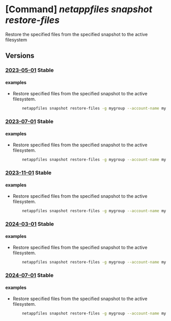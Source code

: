 # [Command] _netappfiles snapshot restore-files_

Restore the specified files from the specified snapshot to the active filesystem

## Versions

### [2023-05-01](/Resources/mgmt-plane/L3N1YnNjcmlwdGlvbnMve30vcmVzb3VyY2Vncm91cHMve30vcHJvdmlkZXJzL21pY3Jvc29mdC5uZXRhcHAvbmV0YXBwYWNjb3VudHMve30vY2FwYWNpdHlwb29scy97fS92b2x1bWVzL3t9L3NuYXBzaG90cy97fS9yZXN0b3JlZmlsZXM=/2023-05-01.xml) **Stable**

<!-- mgmt-plane /subscriptions/{}/resourcegroups/{}/providers/microsoft.netapp/netappaccounts/{}/capacitypools/{}/volumes/{}/snapshots/{}/restorefiles 2023-05-01 -->

#### examples

- Restore specified files from the specified snapshot to the active filesystem.
    ```bash
        netappfiles snapshot restore-files -g mygroup --account-name myaccname --pool-name mypoolname --volume-name myvolname --name mysnapname --file-paths myfilepaths
    ```

### [2023-07-01](/Resources/mgmt-plane/L3N1YnNjcmlwdGlvbnMve30vcmVzb3VyY2Vncm91cHMve30vcHJvdmlkZXJzL21pY3Jvc29mdC5uZXRhcHAvbmV0YXBwYWNjb3VudHMve30vY2FwYWNpdHlwb29scy97fS92b2x1bWVzL3t9L3NuYXBzaG90cy97fS9yZXN0b3JlZmlsZXM=/2023-07-01.xml) **Stable**

<!-- mgmt-plane /subscriptions/{}/resourcegroups/{}/providers/microsoft.netapp/netappaccounts/{}/capacitypools/{}/volumes/{}/snapshots/{}/restorefiles 2023-07-01 -->

#### examples

- Restore specified files from the specified snapshot to the active filesystem.
    ```bash
        netappfiles snapshot restore-files -g mygroup --account-name myaccname --pool-name mypoolname --volume-name myvolname --name mysnapname --file-paths myfilepaths
    ```

### [2023-11-01](/Resources/mgmt-plane/L3N1YnNjcmlwdGlvbnMve30vcmVzb3VyY2Vncm91cHMve30vcHJvdmlkZXJzL21pY3Jvc29mdC5uZXRhcHAvbmV0YXBwYWNjb3VudHMve30vY2FwYWNpdHlwb29scy97fS92b2x1bWVzL3t9L3NuYXBzaG90cy97fS9yZXN0b3JlZmlsZXM=/2023-11-01.xml) **Stable**

<!-- mgmt-plane /subscriptions/{}/resourcegroups/{}/providers/microsoft.netapp/netappaccounts/{}/capacitypools/{}/volumes/{}/snapshots/{}/restorefiles 2023-11-01 -->

#### examples

- Restore specified files from the specified snapshot to the active filesystem.
    ```bash
        netappfiles snapshot restore-files -g mygroup --account-name myaccname --pool-name mypoolname --volume-name myvolname --name mysnapname --file-paths myfilepaths
    ```

### [2024-03-01](/Resources/mgmt-plane/L3N1YnNjcmlwdGlvbnMve30vcmVzb3VyY2Vncm91cHMve30vcHJvdmlkZXJzL21pY3Jvc29mdC5uZXRhcHAvbmV0YXBwYWNjb3VudHMve30vY2FwYWNpdHlwb29scy97fS92b2x1bWVzL3t9L3NuYXBzaG90cy97fS9yZXN0b3JlZmlsZXM=/2024-03-01.xml) **Stable**

<!-- mgmt-plane /subscriptions/{}/resourcegroups/{}/providers/microsoft.netapp/netappaccounts/{}/capacitypools/{}/volumes/{}/snapshots/{}/restorefiles 2024-03-01 -->

#### examples

- Restore specified files from the specified snapshot to the active filesystem.
    ```bash
        netappfiles snapshot restore-files -g mygroup --account-name myaccname --pool-name mypoolname --volume-name myvolname --name mysnapname --file-paths myfilepaths
    ```

### [2024-07-01](/Resources/mgmt-plane/L3N1YnNjcmlwdGlvbnMve30vcmVzb3VyY2Vncm91cHMve30vcHJvdmlkZXJzL21pY3Jvc29mdC5uZXRhcHAvbmV0YXBwYWNjb3VudHMve30vY2FwYWNpdHlwb29scy97fS92b2x1bWVzL3t9L3NuYXBzaG90cy97fS9yZXN0b3JlZmlsZXM=/2024-07-01.xml) **Stable**

<!-- mgmt-plane /subscriptions/{}/resourcegroups/{}/providers/microsoft.netapp/netappaccounts/{}/capacitypools/{}/volumes/{}/snapshots/{}/restorefiles 2024-07-01 -->

#### examples

- Restore specified files from the specified snapshot to the active filesystem.
    ```bash
        netappfiles snapshot restore-files -g mygroup --account-name myaccname --pool-name mypoolname --volume-name myvolname --name mysnapname --file-paths myfilepaths
    ```
